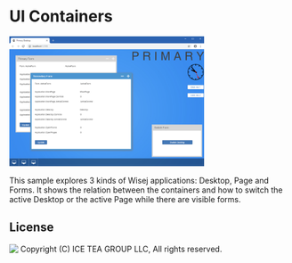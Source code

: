 UI Containers
====

<img src="../Support/Images/UIContainers.png" width="350" height="233">

This sample explores 3 kinds of Wisej applications: Desktop, Page and Forms. It shows the relation between the containers and how to switch the active Desktop or the active Page while there are visible forms.

License
-------
<img src="http://iceteagroup.com/wp-content/uploads/2017/01/Square-64x64-trasp.png" height="20" align="top"> Copyright (C) ICE TEA GROUP LLC, All rights reserved.
